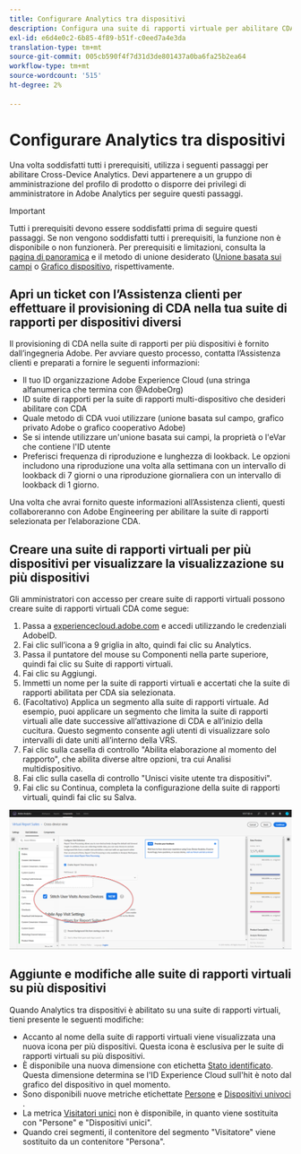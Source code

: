 ```yaml
---
title: Configurare Analytics tra dispositivi
description: Configura una suite di rapporti virtuale per abilitare CDA.
exl-id: e6d4e0c2-6b85-4f89-b51f-c0eed7a4e3da
translation-type: tm+mt
source-git-commit: 005cb590f4f7d31d3de801437a0ba6fa25b2ea64
workflow-type: tm+mt
source-wordcount: '515'
ht-degree: 2%

---
```


# Configurare Analytics tra dispositivi

Una volta soddisfatti tutti i prerequisiti, utilizza i seguenti passaggi per abilitare Cross-Device Analytics. Devi appartenere a un gruppo di amministrazione del profilo di prodotto o disporre dei privilegi di amministratore in Adobe Analytics per seguire questi passaggi.

>[!IMPORTANT]
>
>Tutti i prerequisiti devono essere soddisfatti prima di seguire questi passaggi. Se non vengono soddisfatti tutti i prerequisiti, la funzione non è disponibile o non funzionerà. Per prerequisiti e limitazioni, consulta la [pagina di panoramica](overview.md) e il metodo di unione desiderato ([Unione basata sui campi](field-based-stitching.md) o [Grafico dispositivo](device-graph.md), rispettivamente.

## Apri un ticket con l’Assistenza clienti per effettuare il provisioning di CDA nella tua suite di rapporti per dispositivi diversi

Il provisioning di CDA nella suite di rapporti per più dispositivi è fornito dall’ingegneria Adobe. Per avviare questo processo, contatta l’Assistenza clienti e preparati a fornire le seguenti informazioni:

* Il tuo ID organizzazione Adobe Experience Cloud (una stringa alfanumerica che termina con @AdobeOrg)
* ID suite di rapporti per la suite di rapporti multi-dispositivo che desideri abilitare con CDA
* Quale metodo di CDA vuoi utilizzare (unione basata sul campo, grafico privato Adobe o grafico cooperativo Adobe)
* Se si intende utilizzare un&#39;unione basata sui campi, la proprietà o l&#39;eVar che contiene l&#39;ID utente
* Preferisci frequenza di riproduzione e lunghezza di lookback. Le opzioni includono una riproduzione una volta alla settimana con un intervallo di lookback di 7 giorni o una riproduzione giornaliera con un intervallo di lookback di 1 giorno.

Una volta che avrai fornito queste informazioni all’Assistenza clienti, questi collaboreranno con Adobe Engineering per abilitare la suite di rapporti selezionata per l’elaborazione CDA.

## Creare una suite di rapporti virtuali per più dispositivi per visualizzare la visualizzazione su più dispositivi

Gli amministratori con accesso per creare suite di rapporti virtuali possono creare suite di rapporti virtuali CDA come segue:

1. Passa a [experiencecloud.adobe.com](https://experiencecloud.adobe.com) e accedi utilizzando le credenziali AdobeID.
2. Fai clic sull’icona a 9 griglia in alto, quindi fai clic su Analytics.
3. Passa il puntatore del mouse su Componenti nella parte superiore, quindi fai clic su Suite di rapporti virtuali.
4. Fai clic su Aggiungi.
5. Immetti un nome per la suite di rapporti virtuali e accertati che la suite di rapporti abilitata per CDA sia selezionata.
6. (Facoltativo) Applica un segmento alla suite di rapporti virtuale. Ad esempio, puoi applicare un segmento che limita la suite di rapporti virtuali alle date successive all’attivazione di CDA e all’inizio della cucitura. Questo segmento consente agli utenti di visualizzare solo intervalli di date uniti all’interno della VRS.
7. Fai clic sulla casella di controllo &quot;Abilita elaborazione al momento del rapporto&quot;, che abilita diverse altre opzioni, tra cui Analisi multidispositivo.
8. Fai clic sulla casella di controllo &quot;Unisci visite utente tra dispositivi&quot;.
9. Fai clic su Continua, completa la configurazione della suite di rapporti virtuali, quindi fai clic su Salva.

![Casella di controllo CDA](assets/cda-checkbox.png)

## Aggiunte e modifiche alle suite di rapporti virtuali su più dispositivi

Quando Analytics tra dispositivi è abilitato su una suite di rapporti virtuali, tieni presente le seguenti modifiche:

* Accanto al nome della suite di rapporti virtuali viene visualizzata una nuova icona per più dispositivi. Questa icona è esclusiva per le suite di rapporti virtuali su più dispositivi.
* È disponibile una nuova dimensione con etichetta [Stato identificato](../dimensions/identified-state.md). Questa dimensione determina se l&#39;ID Experience Cloud sull&#39;hit è noto dal grafico del dispositivo in quel momento.
* Sono disponibili nuove metriche etichettate [Persone](../metrics/people.md) e [Dispositivi univoci](../metrics/unique-devices.md) .
* La metrica [Visitatori unici](../metrics/unique-visitors.md) non è disponibile, in quanto viene sostituita con &quot;Persone&quot; e &quot;Dispositivi unici&quot;.
* Quando crei segmenti, il contenitore del segmento &quot;Visitatore&quot; viene sostituito da un contenitore &quot;Persona&quot;.

